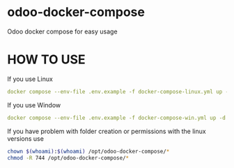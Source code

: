 # odoo-docker-compose
Odoo docker compose for easy usage

# HOW TO USE



If you use Linux
```yml 
docker compose --env-file .env.example -f docker-compose-linux.yml up -d
```

If you use Window
```yml
docker compose --env-file .env.example -f docker-compose-win.yml up -d
```

If you have problem with folder creation or permissions with the linux versions use

``` bash
chown $(whoami):$(whoami) /opt/odoo-docker-compose/*
chmod -R 744 /opt/odoo-docker-compose/*
```
